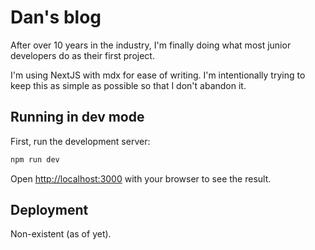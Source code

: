 # Dan's blog

After over 10 years in the industry, I'm finally doing what most junior developers do as their first project.

I'm using NextJS with mdx for ease of writing.
I'm intentionally trying to keep this as simple as possible so that I don't abandon it.

## Running in dev mode

First, run the development server:

```bash
npm run dev
```

Open [http://localhost:3000](http://localhost:3000) with your browser to see the result.

## Deployment

Non-existent (as of yet).
